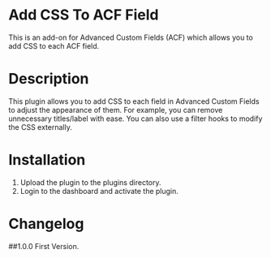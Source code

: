 # Add CSS To ACF Field
This is an add-on for Advanced Custom Fields (ACF) which allows you to add CSS to each ACF field.

# Description
This plugin allows you to add CSS to each field in Advanced Custom Fields to adjust the appearance of them.
For example, you can remove unnecessary titles/label with ease.
You can also use a filter hooks to modify the CSS externally.

# Installation
1. Upload the plugin to the plugins directory.
2. Login to the dashboard and activate the plugin.

# Changelog
##1.0.0
First Version.

